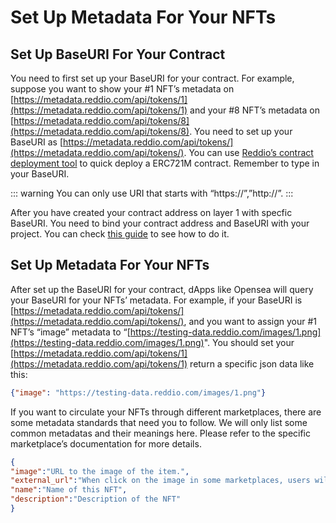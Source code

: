 # Set Up Metadata For Your NFTs

## Set Up BaseURI For Your Contract

You need to first set up your BaseURI for your contract. For example, suppose you want to show your #1 NFT’s metadata on [https://metadata.reddio.com/api/tokens/1](https://metadata.reddio.com/api/tokens/1) and your #8 NFT’s metadata on [https://metadata.reddio.com/api/tokens/8](https://metadata.reddio.com/api/tokens/8). You need to set up your BaseURI as [https://metadata.reddio.com/api/tokens/](https://metadata.reddio.com/api/tokens/). You can use [Reddio’s contract deployment tool](https://deploy-contract.reddio.com/) to quick deploy a ERC721M contract. Remember to type in your BaseURI.

::: warning
You can only use URI that starts with “https://”,”http://”.
:::

After you have created your contract address on layer 1 with specfic BaseURI. You need to bind your contract address and BaseURI with your project. You can check [this guide](https://docs.reddio.com/guide/getting-started/mint-nfts-on-layer-2.html#binding-smart-contract-with-project) to see how to do it. 

## Set Up Metadata For Your NFTs

After set up the BaseURI for your contract, dApps like Opensea will query your  BaseURI for your NFTs’ metadata. For example, if your BaseURI is [https://metadata.reddio.com/api/tokens/](https://metadata.reddio.com/api/tokens/), and you  want to assign your #1 NFT’s “image” metadata to “[https://testing-data.reddio.com/images/1.png](https://testing-data.reddio.com/images/1.png)". You should set your [https://metadata.reddio.com/api/tokens/1](https://metadata.reddio.com/api/tokens/1) return a specific json data like this:

```json
{"image": "https://testing-data.reddio.com/images/1.png"}
```

If you want to circulate your NFTs through different marketplaces, there are some metadata standards that need you to follow. We will only list some common metadatas and their meanings here. Please refer to the specific marketplace’s documentation for more details.

```json
{
"image":"URL to the image of the item.",
"external_url":"When click on the image in some marketplaces, users will go to this URL.",
"name":"Name of this NFT",
"description":"Description of the NFT"
}
```
